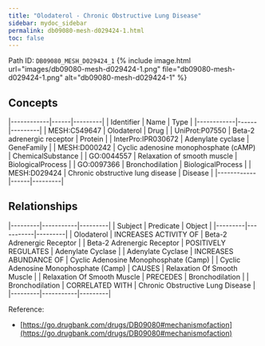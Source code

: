```yaml
---
title: "Olodaterol - Chronic Obstructive Lung Disease"
sidebar: mydoc_sidebar
permalink: db09080-mesh-d029424-1.html
toc: false 
---
```



Path ID: `DB09080_MESH_D029424_1`
{% include image.html url="images/db09080-mesh-d029424-1.png" file="db09080-mesh-d029424-1.png" alt="db09080-mesh-d029424-1" %}

## Concepts

|------------|------|---------|
| Identifier | Name | Type    |
|------------|------|---------|
| MESH:C549647 | Olodaterol | Drug |
| UniProt:P07550 | Beta-2 adrenergic receptor | Protein |
| InterPro:IPR030672 | Adenylate cyclase | GeneFamily |
| MESH:D000242 | Cyclic adenosine monophosphate (cAMP) | ChemicalSubstance |
| GO:0044557 | Relaxation of smooth muscle | BiologicalProcess |
| GO:0097366 | Bronchodilation | BiologicalProcess |
| MESH:D029424 | Chronic obstructive lung disease | Disease |
|------------|------|---------|

## Relationships

|---------|-----------|---------|
| Subject | Predicate | Object  |
|---------|-----------|---------|
| Olodaterol | INCREASES ACTIVITY OF | Beta-2 Adrenergic Receptor |
| Beta-2 Adrenergic Receptor | POSITIVELY REGULATES | Adenylate Cyclase |
| Adenylate Cyclase | INCREASES ABUNDANCE OF | Cyclic Adenosine Monophosphate (Camp) |
| Cyclic Adenosine Monophosphate (Camp) | CAUSES | Relaxation Of Smooth Muscle |
| Relaxation Of Smooth Muscle | PRECEDES | Bronchodilation |
| Bronchodilation | CORRELATED WITH | Chronic Obstructive Lung Disease |
|---------|-----------|---------|

Reference: 
  - [https://go.drugbank.com/drugs/DB09080#mechanismofaction](https://go.drugbank.com/drugs/DB09080#mechanismofaction)

